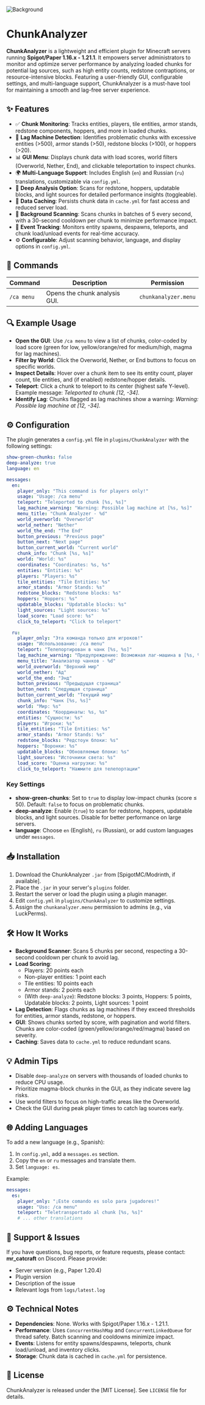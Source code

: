 ![Background](https://cdn.modrinth.com/data/kJgPPmXk/images/e3b5326187178c7c7ec7a318dde55e12b245043b.png)

# ChunkAnalyzer

**ChunkAnalyzer** is a lightweight and efficient plugin for Minecraft servers running **Spigot/Paper 1.16.x - 1.21.1**. It empowers server administrators to monitor and optimize server performance by analyzing loaded chunks for potential lag sources, such as high entity counts, redstone contraptions, or resource-intensive blocks. Featuring a user-friendly GUI, configurable settings, and multi-language support, ChunkAnalyzer is a must-have tool for maintaining a smooth and lag-free server experience.

## ✨ Features

- ✅ **Chunk Monitoring**: Tracks entities, players, tile entities, armor stands, redstone components, hoppers, and more in loaded chunks.
- 🚨 **Lag Machine Detection**: Identifies problematic chunks with excessive entities (>500), armor stands (>50), redstone blocks (>100), or hoppers (>20).
- 📊 **GUI Menu**: Displays chunk data with load scores, world filters (Overworld, Nether, End), and clickable teleportation to inspect chunks.
- 🌍 **Multi-Language Support**: Includes English (`en`) and Russian (`ru`) translations, customizable via `config.yml`.
- 🔎 **Deep Analysis Option**: Scans for redstone, hoppers, updatable blocks, and light sources for detailed performance insights (toggleable).
- 💾 **Data Caching**: Persists chunk data in `cache.yml` for fast access and reduced server load.
- 🔄 **Background Scanning**: Scans chunks in batches of 5 every second, with a 30-second cooldown per chunk to minimize performance impact.
- 📡 **Event Tracking**: Monitors entity spawns, despawns, teleports, and chunk load/unload events for real-time accuracy.
- ⚙️ **Configurable**: Adjust scanning behavior, language, and display options in `config.yml`.

## 📜 Commands

| Command      | Description                           | Permission             |
|--------------|---------------------------------------|------------------------|
| `/ca menu`   | Opens the chunk analysis GUI.         | `chunkanalyzer.menu`   |

## 🔍 Example Usage

- **Open the GUI**: Use `/ca menu` to view a list of chunks, color-coded by load score (green for low, yellow/orange/red for medium/high, magma for lag machines).
- **Filter by World**: Click the Overworld, Nether, or End buttons to focus on specific worlds.
- **Inspect Details**: Hover over a chunk item to see its entity count, player count, tile entities, and (if enabled) redstone/hopper details.
- **Teleport**: Click a chunk to teleport to its center (highest safe Y-level). Example message: *Teleported to chunk [12, -34]*.
- **Identify Lag**: Chunks flagged as lag machines show a warning: *Warning: Possible lag machine at [12, -34]*.

## ⚙️ Configuration

The plugin generates a `config.yml` file in `plugins/ChunkAnalyzer` with the following settings:

```yaml
show-green-chunks: false
deep-analyze: true
language: en

messages:
  en:
    player_only: "This command is for players only!"
    usage: "Usage: /ca menu"
    teleport: "Teleported to chunk [%s, %s]"
    lag_machine_warning: "Warning: Possible lag machine at [%s, %s]"
    menu_title: "Chunk Analyzer - %d"
    world_overworld: "Overworld"
    world_nether: "Nether"
    world_the_end: "The End"
    button_previous: "Previous page"
    button_next: "Next page"
    button_current_world: "Current world"
    chunk_info: "Chunk [%s, %s]"
    world: "World: %s"
    coordinates: "Coordinates: %s, %s"
    entities: "Entities: %s"
    players: "Players: %s"
    tile_entities: "Tile Entities: %s"
    armor_stands: "Armor Stands: %s"
    redstone_blocks: "Redstone blocks: %s"
    hoppers: "Hoppers: %s"
    updatable_blocks: "Updatable blocks: %s"
    light_sources: "Light sources: %s"
    load_score: "Load score: %s"
    click_to_teleport: "Click to teleport"

  ru:
    player_only: "Эта команда только для игроков!"
    usage: "Использование: /ca menu"
    teleport: "Телепортирован в чанк [%s, %s]"
    lag_machine_warning: "Предупреждение: Возможная лаг-машина в [%s, %s]"
    menu_title: "Анализатор чанков - %d"
    world_overworld: "Верхний мир"
    world_nether: "Ад"
    world_the_end: "Энд"
    button_previous: "Предыдущая страница"
    button_next: "Следующая страница"
    button_current_world: "Текущий мир"
    chunk_info: "Чанк [%s, %s]"
    world: "Мир: %s"
    coordinates: "Координаты: %s, %s"
    entities: "Сущности: %s"
    players: "Игроки: %s"
    tile_entities: "Tile Entities: %s"
    armor_stands: "Armor Stands: %s"
    redstone_blocks: "Редстоун блоки: %s"
    hoppers: "Воронки: %s"
    updatable_blocks: "Обновляемые блоки: %s"
    light_sources: "Источники света: %s"
    load_score: "Оценка нагрузки: %s"
    click_to_teleport: "Нажмите для телепортации"
```

### Key Settings

- **show-green-chunks**: Set to `true` to display low-impact chunks (score ≤ 50). Default: `false` to focus on problematic chunks.
- **deep-analyze**: Enable (`true`) to scan for redstone, hoppers, updatable blocks, and light sources. Disable for better performance on large servers.
- **language**: Choose `en` (English), `ru` (Russian), or add custom languages under `messages`.

## 📥 Installation

1. Download the ChunkAnalyzer `.jar` from [SpigotMC/Modrinth, if available].
2. Place the `.jar` in your server's `plugins` folder.
3. Restart the server or load the plugin using a plugin manager.
4. Edit `config.yml` in `plugins/ChunkAnalyzer` to customize settings.
5. Assign the `chunkanalyzer.menu` permission to admins (e.g., via LuckPerms).

## 🛠️ How It Works

- **Background Scanner**: Scans 5 chunks per second, respecting a 30-second cooldown per chunk to avoid lag.
- **Load Scoring**:
  - Players: 20 points each
  - Non-player entities: 1 point each
  - Tile entities: 10 points each
  - Armor stands: 2 points each
  - (With `deep-analyze`): Redstone blocks: 3 points, Hoppers: 5 points, Updatable blocks: 2 points, Light sources: 1 point
- **Lag Detection**: Flags chunks as lag machines if they exceed thresholds for entities, armor stands, redstone, or hoppers.
- **GUI**: Shows chunks sorted by score, with pagination and world filters. Chunks are color-coded (green/yellow/orange/red/magma) based on severity.
- **Caching**: Saves data to `cache.yml` to reduce redundant scans.

## 💡 Admin Tips

- Disable `deep-analyze` on servers with thousands of loaded chunks to reduce CPU usage.
- Prioritize magma-block chunks in the GUI, as they indicate severe lag risks.
- Use world filters to focus on high-traffic areas like the Overworld.
- Check the GUI during peak player times to catch lag sources early.

## 🌐 Adding Languages

To add a new language (e.g., Spanish):
1. In `config.yml`, add a `messages.es` section.
2. Copy the `en` or `ru` messages and translate them.
3. Set `language: es`.

Example:
```yaml
messages:
  es:
    player_only: "¡Este comando es solo para jugadores!"
    usage: "Uso: /ca menu"
    teleport: "Teletransportado al chunk [%s, %s]"
    # ... other translations
```

## 🐞 Support & Issues

If you have questions, bug reports, or feature requests, please contact: **mr_catcraft** on Discord. Please provide:
- Server version (e.g., Paper 1.20.4)
- Plugin version
- Description of the issue
- Relevant logs from `logs/latest.log`

## ⚙️ Technical Notes

- **Dependencies**: None. Works with Spigot/Paper 1.16.x - 1.21.1.
- **Performance**: Uses `ConcurrentHashMap` and `ConcurrentLinkedQueue` for thread safety. Batch scanning and cooldowns minimize impact.
- **Events**: Listens for entity spawns/despawns, teleports, chunk load/unload, and inventory clicks.
- **Storage**: Chunk data is cached in `cache.yml` for persistence.

## 📄 License

ChunkAnalyzer is released under the [MIT License]. See `LICENSE` file for details.
